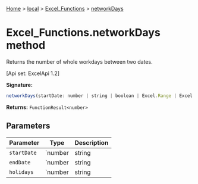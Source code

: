 [Home](./index) &gt; [local](local.md) &gt; [Excel\_Functions](local.excel_functions.md) &gt; [networkDays](local.excel_functions.networkdays.md)

# Excel\_Functions.networkDays method

Returns the number of whole workdays between two dates. 

 \[Api set: ExcelApi 1.2\]

**Signature:**
```javascript
networkDays(startDate: number | string | boolean | Excel.Range | Excel.RangeReference | Excel.FunctionResult<any>, endDate: number | string | boolean | Excel.Range | Excel.RangeReference | Excel.FunctionResult<any>, holidays?: number | string | Excel.Range | boolean | Excel.RangeReference | Excel.FunctionResult<any>): FunctionResult<number>;
```
**Returns:** `FunctionResult<number>`

## Parameters

|  Parameter | Type | Description |
|  --- | --- | --- |
|  `startDate` | `number | string | boolean | Excel.Range | Excel.RangeReference | Excel.FunctionResult<any>` |  |
|  `endDate` | `number | string | boolean | Excel.Range | Excel.RangeReference | Excel.FunctionResult<any>` |  |
|  `holidays` | `number | string | Excel.Range | boolean | Excel.RangeReference | Excel.FunctionResult<any>` |  |

